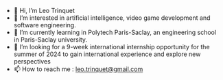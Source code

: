 - 👋 Hi, I’m Leo Trinquet
- 👀 I’m interested in artificial intelligence, video game development and software engineering.
- 🌱 I’m currently learning in Polytech Paris-Saclay, an engineering school in Paris-Saclay university.
- 💞️ I’m looking for a 9-week international internship opportunity for the summer of 2024 to gain international experience and explore new perspectives
- 📫 How to reach me : leo.trinquet@gmail.com

<!---
leotrinq/leotrinq is a ✨ special ✨ repository because its `README.md` (this file) appears on your GitHub profile.
You can click the Preview link to take a look at your changes.
--->
